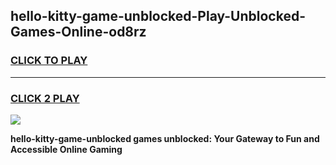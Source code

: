 
## hello-kitty-game-unblocked-Play-Unblocked-Games-Online-od8rz
<h3>
<a href="https://premium76.site?title=hello-kitty-game-unblocked&ref=24A">CLICK TO PLAY</a></h3>
<hr>

<h3>
<a href="https://premium76.site?title=hello-kitty-game-unblocked&ref=24A">CLICK 2 PLAY</a>
  
</h3>

<a href="https://premium76.site?title=hello-kitty-game-unblocked&ref=24A"><img src="https://clearcache.store/games.png"></a>


**hello-kitty-game-unblocked games unblocked: Your Gateway to Fun and Accessible Online Gaming**
